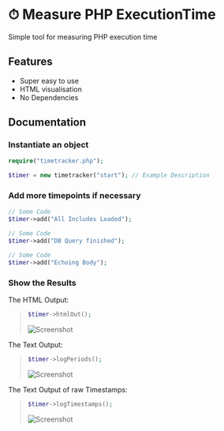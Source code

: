 # ⏱ Measure PHP ExecutionTime
Simple tool for measuring PHP execution time

## Features
- Super easy to use
- HTML visualisation
- No Dependencies

## Documentation
### Instantiate an object

```php
require("timetracker.php");

$timer = new timetracker("start"); // Example Description
```

### Add more timepoints if necessary

```php
// Some Code
$timer->add("All Includes Loaded");

// Some Code
$timer->add("DB Query finished");

// Some Code
$timer->add("Echoing Body");
```

### Show the Results
The HTML Output:

> ```php
> $timer->htmlOut();
> ```
> ![Screenshot](readme/sc1.png)


The Text Output:

> ```php
> $timer->logPeriods();
> ```
> ![Screenshot](readme/sc2.png)


The Text Output of raw Timestamps:

> ```php
> $timer->logTimestamps();
> ```
> ![Screenshot](readme/sc3.png)
